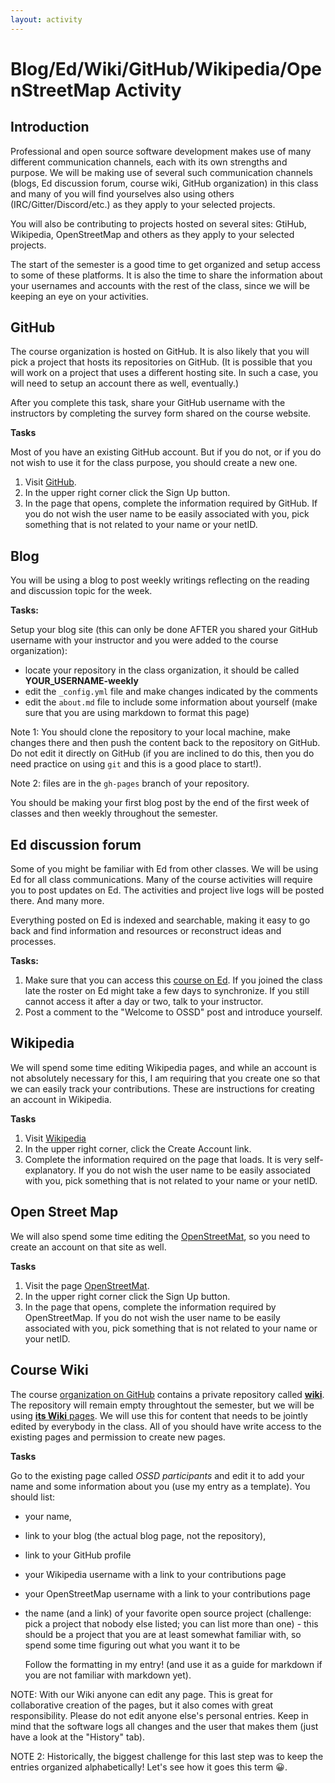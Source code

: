 ```yaml
---
layout: activity
---
```


# Blog/Ed/Wiki/GitHub/Wikipedia/OpenStreetMap Activity

## Introduction

 Professional and open source software development makes use of many different communication channels, each with its own strengths and purpose.
 We will be making use of several such communication channels (blogs, Ed discussion forum, course wiki, GitHub organization) in this class and many of you will find yourselves also using others (IRC/Gitter/Discord/etc.) as they apply to your selected projects.

 You will also be contributing to projects hosted on several sites: GtiHub, Wikipedia, OpenStreetMap  and others as they apply to your selected projects.

 The start of the semester is a good time to get organized and setup access to some of these platforms. It is also the time to share the information 
 about your usernames and accounts with the rest of the class, since we will be keeping an eye on your activities. 


## GitHub

 The course organization is hosted on GitHub. It is also likely that you will pick a project
 that hosts its repositories on GitHub. (It is possible that you will work on a
 	project that uses a different hosting site. In such a case, you will need to setup
 	an account there as well, eventually.)
    
After you complete this task, share your GitHub username with the instructors by completing the survey form shared on the course website. 

 **Tasks**

Most of you have an existing GitHub account. But if you do not, or if you do not wish to use it for the class purpose, you should create a new one.

 1. Visit [GitHub](https://github.com/).
 2. In the upper right corner click the Sign Up button.
 3. In the page that opens, complete the information required by GitHub.
 If you do not wish the user name to be easily associated with you, pick something that is not related to your name or your netID.



## Blog

 You will be using a blog to post weekly writings reflecting on the reading and discussion topic for the week.

 **Tasks:**

Setup your blog site (this can only be done AFTER you shared your GitHub username with your instructor and you were added to the course organization):
- locate your repository in the class organization, it should be called __YOUR_USERNAME-weekly__
- edit the `_config.yml` file and make changes indicated by the comments
- edit the `about.md` file to include some information about yourself
 (make sure that you are using markdown to format this page)

Note 1: You should clone the repository to your local machine, make changes there and then push the content back to the repository on GitHub. Do not edit it directly on GitHub (if you are inclined to do this, then you do need practice on using `git` and this is a good place to start!).

Note 2: files are in the `gh-pages` branch  of your repository.

You should be making your first blog post by the end of the first week of classes and then weekly throughout the semester.

<!--
## Slack

Slack is "A messaging app for teams". Slack helps teams working on projects to do all communications within a single app rather than spreading information across e-mail, im, texts, etc. Everything posted on Slack is indexed and searchable, making it easy to go back and find information and resources or reconstruct ideas and processes.

 **Tasks:**

 1.  Skim over the [What is Slack?](https://get.slack.help/hc/en-us/articles/115004071768-What-is-Slack-) page to familiarize yourself with the Slack Basics. You don't have to get everything... just get the idea.
 2.  Use this link [nyuossd.slack.com/signup](https://join.slack.com/t/cs-2sr2399/shared_invite/zt-12cw2ik8m-tWRCYB5OIOoObEVUi~Bueg) to sign up directly for our course Slack Workspace.
 3.  [Edit Your Profile](https://get.slack.help/hc/en-us/articles/204092246-Edit-your-profile) to include at least your first and last name. You can also upload a photo or avatar if you'd like.
 4.  Skim over the links in the [Work in Channels Topic](https://get.slack.help/hc/en-us/categories/200111606) page
 5.   Skim over the links in the [Send Messages Topic](https://get.slack.help/hc/en-us/categories/200111606#send-messages) do the following:
     -   Post a message to the #general channel.
     -   Edit the message you just posted.
     -   Star the #course channel and note where your starred channels appear.
     -   Star a message in the #general channel and note where your starred messages appear.
     -   Add a reaction to a message in the #general channel.
     -   Team up with a classmate or two:
         -   Mention another member in a message in the #general channel.
         -   Find the list of your mentions and reactions.
         -   Send a direct message to someone.
         -   Reply to a direct message from someone.

-->


## Ed discussion forum

Some of you might be familiar with Ed from other classes. We will be using Ed for all class communications. Many of the course activities will require 
you to post updates on Ed. The activities and project live logs will be posted there. And many more. 

Everything posted on Ed is indexed and searchable, making it easy to go back and find information and resources or reconstruct ideas and processes.

 **Tasks:**

 1.  Make sure that you can access this [course on Ed](https://edstem.org/us/courses/34501/discussion/). If you joined the class late the roster on Ed might take a few days to synchronize. If you still cannot access it after a day or two, talk to your instructor.  
 1.  Post a comment to the "Welcome to OSSD" post and introduce yourself. 

## Wikipedia

We will spend some time editing Wikipedia pages, and while an account is not
absolutely necessary for this, I am requiring that you create one so that we can easily track your contributions.
These are instructions for creating an account in Wikipedia.

**Tasks**

1. Visit [Wikipedia](https://en.wikipedia.org/wiki/Main_Page)
2. In the upper right corner, click the Create Account link.
3. Complete the information required on the page that loads. It is very self-explanatory. If you do not wish the user name to be easily associated with you, pick something that is not related to your name or your netID.


## Open Street Map

We will also spend some time editing the [OpenStreetMat](https://www.openstreetmap.org), so you need to create an account on that site as well.

**Tasks**

1. Visit the page [OpenStreetMat](https://www.openstreetmap.org).
2. In the upper right corner click the Sign Up button.
3. In the page that opens, complete the information required by OpenStreetMap.
If you do not wish the user name to be easily associated with you, pick something that is not related to your name or your netID.


## Course Wiki

The course [organization on GitHub](https://github.com/ossd-s23) contains a private repository called [__wiki__](https://github.com/ossd-s23/wiki). 
The repository will remain empty throughtout the semester, but we will be using [__its Wiki__ pages](https://github.com/ossd-s23/wiki/wiki). 
We will use this for content that needs to be jointly edited by everybody in the class. All of you should have write access to the existing pages and permission to create new pages.

**Tasks**

Go to the existing page called _OSSD participants_ and edit it to add your name and some information about you (use my entry as a template). You should list:
- your name,
- link to your blog (the actual blog page, not the repository),
- link to your GitHub profile
- your Wikipedia username with a link to your contributions page
- your OpenStreetMap username  with a link to your contributions page
- the name (and a link) of your favorite open source project (challenge: pick
  a project that nobody else listed; you can list more than one) - this should be a project that you are at least somewhat familiar with, so spend some time figuring out what you want it to be

  Follow the formatting in my entry! (and use it as a guide for markdown if you are not familiar with markdown yet).

NOTE: With our Wiki anyone can edit any page. This is great for collaborative creation of the pages, but it also comes with great responsibility. Please do not edit anyone else's personal entries. Keep in mind that the software logs all changes and the user that makes them (just have a look at the "History" tab). 

NOTE 2: Historically, the biggest challenge for this last step was to keep the entries organized alphabetically! Let's see how it goes this term &#128512;. 

